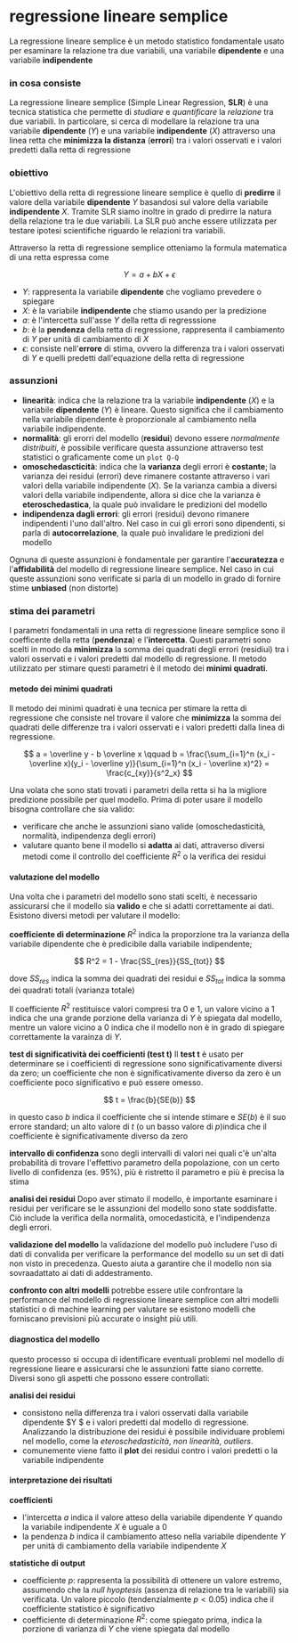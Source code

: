# regressione lineare semplice
La regressione lineare semplice è un metodo statistico fondamentale usato per esaminare la relazione tra due variabili, una variabile **dipendente** e una variabile **indipendente**

### in cosa consiste
La regressione lineare semplice (Simple Linear Regression, **SLR**) è una tecnica statistica che permette di *studiare* e *quantificare* la *relazione* tra due variabili. In particolare, si cerca di modellare la relazione tra una variabile **dipendente** ($Y$) e una variabile **indipendente** ($X$) attraverso una linea retta che **minimizza la distanza** (**errori**) tra i valori osservati e i valori predetti dalla retta di regressione

### obiettivo
L'obiettivo della retta di regressione lineare semplice è quello di **predirre** il valore della variabile **dipendente** $Y$ basandosi sul valore della variabile **indipendente** $X$.
Tramite SLR siamo inoltre in grado di predirre la natura della relazione tra le due variabili. La SLR può anche essere utilizzata per testare ipotesi scientifiche riguardo le relazioni tra variabili.

Attraverso la retta di regressione semplice otteniamo la formula matematica di una retta espressa come

$$
Y = a + bX + \epsilon
$$

- $Y$: rappresenta la variabile **dipendente** che vogliamo prevedere o spiegare
- $X$: è la variabile **indipendente** che stiamo usando per la predizione
- $a$: è l'intercetta sull'asse $Y$ della retta di regresssione
- $b$: è la **pendenza** della retta di regressione, rappresenta il cambiamento di $Y$ per unità di cambiamento di $X$
- $\epsilon$: consiste nell'**errore** di stima, ovvero la differenza tra i valori osservati di $Y$ e quelli predetti dall'equazione della retta di regressione

### assunzioni
- **linearità**: indica che la relazione tra la variabile **indipendente** ($X$) e la variabile **dipendente** ($Y$) è lineare. Questo significa che il cambiamento nella variabile dipendente è proporzionale al cambiamento nella variabile indipendente.
- **normalità**: gli erorri del modello (**residui**) devono essere *normalmente distribuiti*, è possibile verificare questa assunzione attraverso test statistici o graficamente come un `plot Q-Q`
- **omoschedascticità**: indica che la **varianza** degli errori è **costante**; la varianza dei residui (errori) deve rimanere costante attraverso i vari valori della variabile indipendente ($X$). Se la varianza cambia a diversi valori della variabile indipendente, allora si dice che la varianza è **eteroschedastica**, la quale può invalidare le predizioni del modello
- **indipendenza dagli errori**: gli errori (residui) devono rimanere indipendenti l'uno dall'altro. Nel caso in cui gli errori sono dipendenti, si parla di **autocorrelazione**, la quale può invalidare le predizioni del modello

Ognuna di queste assunzioni è fondamentale per garantire l'**accuratezza** e l'**affidabilità** del modello di regressione lineare semplice. Nel caso in cui queste assunzioni sono verificate si parla di un modello in grado di fornire stime **unbiased** (non distorte) 

### stima dei parametri
I parametri fondamentali in una retta di regressione lineare semplice sono il coefficente della retta (**pendenza**) e l'**intercetta**. Questi parametri sono scelti in modo da **minimizza** la somma dei quadrati degli errori (residiui) tra i valori osservati e i valori predetti dal modello di regressione.
Il metodo utilizzato per stimare questi parametri è il metodo dei **minimi quadrati**.

#### metodo dei minimi quadrati
Il metodo dei minimi quadrati è una tecnica per stimare la retta di regressione che consiste nel trovare il valore che **minimizza** la somma dei quadrati delle differenze tra i valori osservati e i valori predetti dalla linea di regressione.

$$
a = \overline y - b \overline x \qquad b = \frac{\sum_{i=1}^n (x_i - \overline x)(y_i - \overline y)}{\sum_{i=1}^n (x_i - \overline x)^2} = \frac{c_{xy}}{s^2_x}
$$

Una volata che sono stati trovati i parametri della retta si ha la migliore predizione possibile per quel modello. Prima di poter usare il modello bisogna controllare che sia valido:
- verificare che anche le assunzioni siano valide (omoschedasticità, normalità, indipendenza degli errori)
- valutare quanto bene il modello si **adatta** ai dati, attraverso diversi metodi come il controllo del coefficiente $R^2$ o la verifica dei residui

#### valutazione del modello
Una volta che i parametri del modello sono stati scelti, è necessario assicurarsi che il modello sia **valido** e che si adatti correttamente ai dati. Esistono diversi metodi per valutare il modello:

**coefficiente di determinazione** $R^2$
indica la proporzione tra la varianza della variabile dipendente che è predicibile dalla variabile indipendente;

$$
R^2 = 1 - \frac{SS_{res}}{SS_{tot}}
$$

dove $SS_{res}$ indica la somma dei quadrati dei residui e $SS_{tot}$ indica la somma dei quadrati totali (varianza totale)

Il coefficiente $R^2$ restituisce valori compresi tra $0$ e $1$, un valore vicino a $1$ indica che una grande porzione della varianza di $Y$ è spiegata dal modello, mentre un valore vicino a $0$ indica che il modello non è in grado di spiegare correttamente la varainza di $Y$.

**test di significatività dei coefficienti (test t)**
Il **test t** è usato per determinare se i coefficienti di regressione sono significativamente diversi da zero; un coefficiente che non è significativamente diverso da zero è un coefficiente poco significativo e può essere omesso.

$$
t = \frac{b}{SE(b)}
$$

in questo caso $b$ indica il coefficiente che si intende stimare e $SE(b)$ è il suo errore standard; un alto valore di $t$ (o un basso valore di $p$)indica che il coefficiente è significativamente diverso da zero

**intervallo di confidenza**
sono degli intervalli di valori nei quali c'è un'alta probabilità di trovare l'effettivo parametro della popolazione, con un certo livello di confidenza (es. $95 \%$), più è ristretto il parametro e più è precisa la stima

**analisi dei residui**
Dopo aver stimato il modello, è importante esaminare i residui per verificare se le assunzioni del modello sono state soddisfatte. Ciò include la verifica della normalità, omocedasticità, e l'indipendenza degli errori.

**validazione del modello**
la validazione del modello può includere l'uso di dati di convalida per verificare la performance del modello su un set di dati non visto in precedenza. Questo aiuta a garantire che il modello non sia sovraadattato ai dati di addestramento.

**confronto con altri modelli**
potrebbe essere utile confrontare la performance del modello di regressione lineare semplice con altri modelli statistici o di machine learning per valutare se esistono modelli che forniscano previsioni più accurate o insight più utili.

#### diagnostica del modello
questo processo si occupa di identificare eventuali problemi nel modello di regressione lieare e assicurarsi che le assunzioni fatte siano corrette.
Diversi sono gli aspetti che possono essere controllati:

**analisi dei residui**
- consistono nella differenza tra i valori osservati dalla variabile dipendente $Y $ e i valori predetti dal modello di regressione. Analizzando la distribuzione dei residui è possibile individuare problemi nel modello, come la *eteroschedasticità*, *non linearità*, *outliers*.
- comunemente viene fatto il **plot** dei residui contro i valori predetti o la variabile indipendente

#### interpretazione dei risultati
**coefficienti**
- l'intercetta $a$ indica il valore atteso della variabile dipendente $Y$ quando la variabile indipendente $X$ è uguale a $0$
- la pendenza $b$ indica il cambiamento atteso nella variabile dipendente $Y$ per unità di cambiamento della variabile indipendente $X$

**statistiche di output**
- coefficiente $p$: rappresenta la possibilità di ottenere un valore estremo, assumendo che la *null hyoptesis* (assenza di relazione tra le variabili) sia verificata. Un valore piccolo (tendenzialmente $p \lt 0.05$) indica che il coefficiente statistico è significativo
- coefficiente di determinazione $R^2$: come spiegato prima, indica la porzione di varianza di $Y$ che viene spiegata dal modello